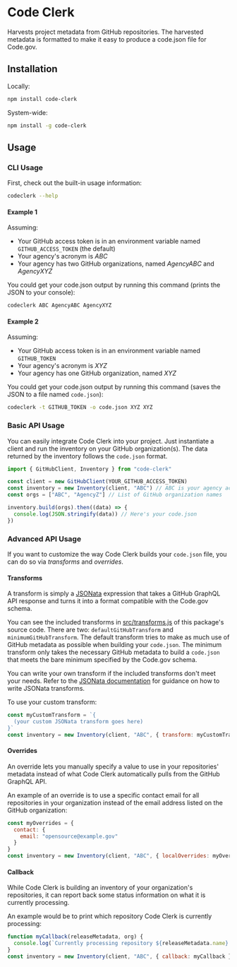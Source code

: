 # Code Clerk

Harvests project metadata from GitHub repositories. The harvested metadata is formatted to make it easy to produce a code.json file for Code.gov.

## Installation

Locally:

```sh
npm install code-clerk
```

System-wide:

```sh
npm install -g code-clerk
```

## Usage

### CLI Usage

First, check out the built-in usage information:

```sh
codeclerk --help
```

#### Example 1

Assuming:

* Your GitHub access token is in an environment variable named `GITHUB_ACCESS_TOKEN` (the default)
* Your agency's acronym is _ABC_
* Your agency has two GitHub organizations, named _AgencyABC_ and _AgencyXYZ_

You could get your code.json output by running this command (prints the JSON to your console):

```sh
codeclerk ABC AgencyABC AgencyXYZ
```

#### Example 2

Assuming:

* Your GitHub access token is in an environment variable named `GITHUB_TOKEN`
* Your agency's acronym is _XYZ_
* Your agency has one GitHub organization, named _XYZ_

You could get your code.json output by running this command (saves the JSON to a file named `code.json`):

```sh
codeclerk -t GITHUB_TOKEN -o code.json XYZ XYZ
```

### Basic API Usage

You can easily integrate Code Clerk into your project. Just instantiate a client and run the inventory on your GitHub organization(s). The data returned by the inventory follows the `code.json` format.

```javascript
import { GitHubClient, Inventory } from "code-clerk"

const client = new GitHubClient(YOUR_GITHUB_ACCESS_TOKEN)
const inventory = new Inventory(client, "ABC") // ABC is your agency acronym
const orgs = ["ABC", "AgencyZ"] // List of GitHub organization names

inventory.build(orgs).then((data) => {
  console.log(JSON.stringify(data)) // Here's your code.json
})
```

### Advanced API Usage

If you want to customize the way Code Clerk builds your `code.json` file, you can do so via *transforms* and *overrides*.

#### Transforms

A transform is simply a [JSONata](https://jsonata.org/) expression that takes a GitHub GraphQL API response and turns it into a format compatible with the Code.gov schema.

You can see the included transforms in [src/transforms.js](src/transforms.js) of this package's source code. There are two: `defaultGitHubTransform` and `minimumGitHubTransform`. The default transform tries to make as much use of GitHub metadata as possible when building your `code.json`. The minimum transform only takes the necessary GitHub metadata to build a `code.json` that meets the bare minimum specified by the Code.gov schema.

You can write your own transform if the included transforms don't meet your needs. Refer to the [JSONata documentation](http://docs.jsonata.org/overview.html) for guidance on how to write JSONata transforms.

To use your custom transform:

```javascript
const myCustomTransform = `{
  (your custom JSONata transform goes here)
}`
const inventory = new Inventory(client, "ABC", { transform: myCustomTransform })
```

#### Overrides

An override lets you manually specify a value to use in your repositories' metadata instead of what Code Clerk automatically pulls from the GitHub GraphQL API.

An example of an override is to use a specific contact email for all repositories in your organization instead of the email address listed on the GitHub organization:

```javascript
const myOverrides = {
  contact: {
    email: "opensource@example.gov"
  }
}
const inventory = new Inventory(client, "ABC", { localOverrides: myOverrides })
```

#### Callback

While Code Clerk is building an inventory of your organization's repositories, it can report back some status information on what it is currently processing.

An example would be to print which repository Code Clerk is currently processing:

```javascript
function myCallback(releaseMetadata, org) {
  console.log(`Currently processing repository ${releaseMetadata.name} in the GitHub organization ${org}`)
}
const inventory = new Inventory(client, "ABC", { callback: myCallback })
```
